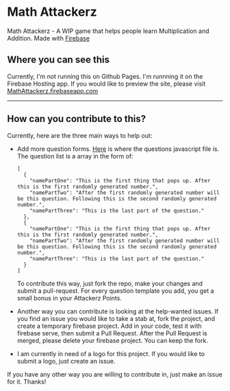 Math Attackerz
==============

Math Attackerz - A WIP game that helps people learn Multiplication and Addition. Made with [Firebase](firebase.google.com)

Where you can see this
----------------------

Currently, I'm not running this on Github Pages. I'm runnning it on the Firebase Hosting app. If you would like to preview the site, please visit [MathAttackerz.firebaseapp.com](https://mathattackerz.firebaseapp.com)

* * *

How can you contribute to this?
-------------------------------

Currently, here are the three main ways to help out:

*   Add more question forms. [Here](https://github.com/GreenBayRules/MathAttackerz/tree/master/public/assets/questions) is where the questions javascript file is. The question list is a array in the form of:


        [
          {
            "namePartOne": "This is the first thing that pops up. After this is the first randomly generated number.",
            "namePartTwo": "After the first randomly generated number will be this question. Following this is the second randomly generated number.",
            "namePartThree": "This is the last part of the question."
          },
          {
            "namePartOne": "This is the first thing that pops up. After this is the first randomly generated number.",
            "namePartTwo": "After the first randomly generated number will be this question. Following this is the second randomly generated number.",
            "namePartThree": "This is the last part of the question."
          }
        ]


    To contribute this way, just fork the repo, make your changes and submit a pull-request. For every question template you add, you get a small bonus in your Attackerz Points.
*   Another way you can contribute is looking at the help-wanted issues. If you find an issue you would like to take a stab at, fork the project, and create a temporary firebase project. Add in your code, test it with firebase serve, then submit a Pull Request. After the Pull Request is merged, please delete your firebase project. You can keep the fork.
*   I am currently in need of a logo for this project. If you would like to submit a logo, just create an issue.

If you have any other way you are willing to contribute in, just make an issue for it. Thanks!
